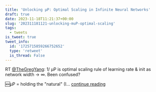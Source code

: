 ```yaml
---
title: 'Unlocking μP: Optimal Scaling in Infinite Neural Networks'
draft: true
date: 2023-11-18T11:21:37+00:00
slug: '202311181121-unlocking-muP-optimal-scaling'
tags:
  - tweets
is_tweet: true
tweet_info:
  id: '1725715859266752652'
  type: 'retweet'
  is_thread: False
---
```




RT [@TheGregYang](https://x.com/TheGregYang): 1/ μP is optimal scaling rule of learning rate &amp; init as network width → ∞. Been confused?

🆕μP = holding the "natural" (I… [continue reading](https://x.com/sytelus/status/1725715859266752652)
